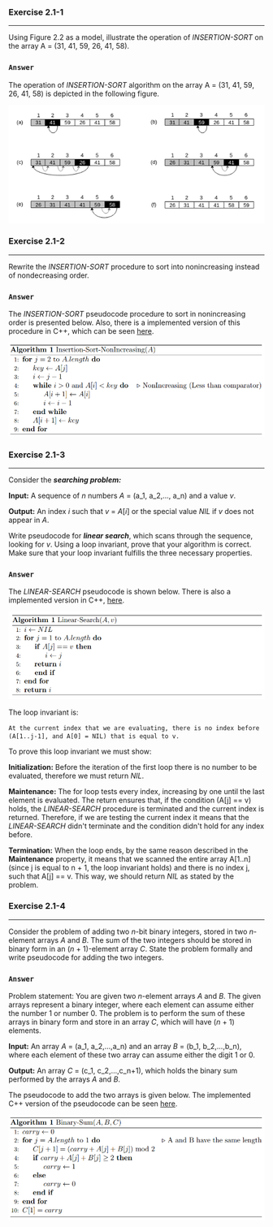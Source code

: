 ### Exercise 2.1-1
***
Using Figure 2.2 as a model, illustrate the operation of *INSERTION-SORT* on the array A = (31, 41, 59, 26, 41, 58).

### `Answer`
The operation of *INSERTION-SORT* algorithm on the array A = (31, 41, 59, 26, 41, 58) is depicted in the following figure.

<p align="center">
    <img src="../Images/CLRS_2-1-1.png" alt="Insertion sort operation on array A">
</p>

### Exercise 2.1-2
***
Rewrite the *INSERTION-SORT* procedure to sort into nonincreasing instead of nondecreasing order.

### `Answer`
The *INSERTION-SORT* pseudocode procedure to sort in nonincreasing order is presented below. Also, there is a implemented version of this procedure in C++, which
can be seen <a href="https://github.com/nicowxd/CLRS/blob/master/Algorithms/insertionSortNonIncreasing.cpp">here</a>.

<p align="center">
    <img src="../Images/insertionSortNonIncreasing.png" alt="insertion sort non increasing pseudocode">
</p>

### Exercise 2.1-3
***
Consider the **_searching problem:_**

**Input:** A sequence of *n* numbers *A* = (a_1, a_2,..., a_n) and a value *v*.

**Output:** An index *i* such that *v* = *A*[*i*] or the special value *NIL* if *v* does not appear in *A*.

Write pseudocode for **_linear search_**, which scans through the sequence, looking for *v*. Using a loop invariant, prove that your algorithm is correct. Make sure that your loop invariant fulfills the three necessary properties.

### `Answer`

The *LINEAR-SEARCH* pseudocode is shown below. There is also a implemented version in C++, <a href="https://github.com/nicowxd/CLRS/blob/master/Algorithms/linearSearch.cpp">here</a>.

<p align="center">
    <img src="../Images/linearSearch.png" alt="linear search pseudocode">
</p>

The loop invariant is:

    At the current index that we are evaluating, there is no index before (A[1..j-1], and A[0] = NIL) that is equal to v.

To prove this loop invariant we must show:

**Initialization:** Before the iteration of the first loop there is no number to be evaluated, therefore we must return *NIL*.

**Maintenance:** The for loop tests every index, increasing by one until the last element is evaluated. The return ensures that, if the condition (A[j] == v) holds, the *LINEAR-SEARCH* procedure is terminated and the current index is returned. Therefore, if we are testing the current index it means that the *LINEAR-SEARCH* didn't terminate and the condition didn't hold for any index before.

**Termination:** When the loop ends, by the same reason described in the **Maintenance** property, it means that we scanned the entire array A[1..n] (since j is equal to n + 1, the loop invariant holds) and there is no index j, such that A[j] == v.
This way, we should return *NIL* as stated by the problem.

### Exercise 2.1-4
***
Consider the problem of adding two *n*-bit binary integers, stored in two *n*-element arrays *A* and *B*. The sum of the two integers should be stored in binary form in an (*n* + 1)-element array *C*. State the problem formally and write pseudocode for adding the two integers.

### `Answer`

Problem statement: You are given two *n*-element arrays *A* and *B*. The given arrays represent a binary integer, where each element can assume either the number 1 or number 0. The problem is to perform the sum of these arrays in binary form and store in an array *C*, which will have (*n* + 1) elements.

**Input:** An array *A* = (a_1, a_2,...,a_n) and an array *B* = (b_1, b_2,...,b_n), where each element of these two array can assume either the digit 1 or 0.

**Output:** An array *C* = (c_1, c_2,...,c_n+1), which holds the binary sum performed by the arrays *A* and *B*.

The pseudocode to add the two arrays is given below. The implemented C++ version of the pseudocode can be seen <a href="https://github.com/nicowxd/CLRS/blob/master/Algorithms/sumBinary.cpp">here</a>.

<p align="center">
    <img src="../Images/binarySum.png" alt="binary sum pseudocode">
</p>
